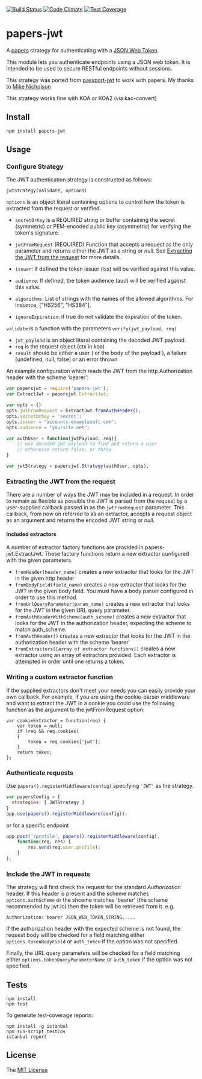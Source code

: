 [![Build Status](https://travis-ci.org/reharik/papers-jwt.svg?branch=master)](https://travis-ci.org/reharik/papers-jwt)
[![Code Climate](https://codeclimate.com/github/reharik/papers-jwt/badges/gpa.svg)](https://codeclimate.com/github/reharik/papers-jwt)
[![Test Coverage](https://codeclimate.com/github/reharik/papers-jwt/badges/coverage.svg)](https://codeclimate.com/github/reharik/papers-jwt/coverage)

# papers-jwt

A [papers](https://www.npmjs.com/package/papers) strategy for authenticating with a
[JSON Web Token](http://jwt.io).

This module lets you authenticate endpoints using a JSON web token. It is
intended to be used to secure RESTful endpoints without sessions.

This strategy was ported from [passport-jwt](https://www.npmjs.com/package/passport-jwt) to work with papers. My thanks to [Mike Nicholson](https://www.npmjs.com/~themikenicholson) 

This strategy works fine with KOA or KOA2 (via kao-convert)

## Install

    npm install papers-jwt

## Usage

### Configure Strategy

The JWT authentication strategy is constructed as follows:

    jwtStrategy(validate, options)

`options` is an object literal containing options to control how the token is
extracted from the request or verified.

* `secretOrKey` is a REQUIRED string or buffer containing the secret
  (symmetric) or PEM-encoded public key (asymmetric) for verifying the token's
  signature.

* `jwtFromRequest` (REQUIRED) Function that accepts a request as the only
  parameter and returns either the JWT as a string or *null*. See 
  [Extracting the JWT from the request](#extracting-the-jwt-from-the-request) for
  more details.
* `issuer`: If defined the token issuer (iss) will be verified against this
  value.
* `audience`: If defined, the token audience (aud) will be verified against
  this value.
* `algorithms`: List of strings with the names of the allowed algorithms. For instance, ["HS256", "HS384"].
* `ignoreExpiration`: if true do not validate the expiration of the token.

`validate` is a function with the parameters `verify(jwt_payload, req)`

* `jwt_payload` is an object literal containing the decoded JWT payload.
* `req` is the request object (ctx in koa)
* `result` should be either a user ( or the body of the payload ), a failure [undefined, null, false] or an error thrown

An example configuration which reads the JWT from the http
Authorization header with the scheme 'bearer':

```js
var papersjwt = require('papers-jwt');
var ExtractJwt = papersjwt.ExtractJwt;

var opts = {}
opts.jwtFromRequest = ExtractJwt.fromAuthHeader();
opts.secretOrKey = 'secret';
opts.issuer = "accounts.examplesoft.com";
opts.audience = "yoursite.net";

var authUser = function(jwtPayload, req){
	// use decoded jwt payload to find and return a user
	// otherwise return false, or throw
}

var jwtStrategy = papersjwt.Strategy(authUser, opts);

```

### Extracting the JWT from the request

There are a number of ways the JWT may be included in a request.  In order to remain as flexible as
possible the JWT is parsed from the request by a user-supplied callback passed in as the
`jwtFromRequest` parameter.  This callback, from now on referred to as an extractor,
accepts a request object as an argument and returns the encoded JWT string or *null*.

#### Included extractors 

A number of extractor factory functions are provided in papers-jwt.ExtractJwt. These factory
functions return a new extractor configured with the given parameters.

* ```fromHeader(header_name)``` creates a new extractor that looks for the JWT in the given http
  header
* ```fromBodyField(field_name)``` creates a new extractor that looks for the JWT in the given body
  field.  You must have a body parser configured in order to use this method.
* ```fromUrlQueryParameter(param_name)``` creates a new extractor that looks for the JWT in the given
  URL query parameter.
* ```fromAuthHeaderWithScheme(auth_scheme)``` creates a new extractor that looks for the JWT in the
  authorization header, expecting the scheme to match auth_scheme.
* ```fromAuthHeader()``` creates a new extractor that looks for the JWT in the authorization header
  with the scheme 'bearer'
* ```fromExtractors([array of extractor functions])``` creates a new extractor using an array of
  extractors provided. Each extractor is attempted in order until one returns a token.

### Writing a custom extractor function

If the supplied extractors don't meet your needs you can easily provide your own callback. For
example, if you are using the cookie-parser middleware and want to extract the JWT in a cookie 
you could use the following function as the argument to the jwtFromRequest option:

```
var cookieExtractor = function(req) {
    var token = null;
    if (req && req.cookies)
    {
        token = req.cookies['jwt'];
    }
    return token;
};
```

### Authenticate requests

Use `papers().registerMiddleware(config)` specifying `'JWT'` as the strategy.
```js
var papersConfig = {
  strategies: [ JWTStrategy ]
}
app.use(papers().registerMiddleware(config));
```
or for a specific endpoint
```js
app.post('/profile', papers().registerMiddleware(config),
    function(req, res) {
        res.send(req.user.profile);
    }
);
```

### Include the JWT in requests

The strategy will first check the request for the standard *Authorization*
header. If this header is present and the scheme matches `options.authScheme`
or the shceme matches 'bearer' (the scheme recommended by jwt.io) then the token will be retrieved from
it. e.g.

    Authorization: bearer JSON_WEB_TOKEN_STRING.....

If the authorization header with the expected scheme is not found, the request
body will be checked for a field matching either `options.tokenBodyField` or
`auth_token` if the option was not specified.

Finally, the URL query parameters will be checked for a field matching either
`options.tokenQueryParameterName` or `auth_token` if the option was not
specified.

## Tests

    npm install
    npm test

To generate test-coverage reports:

    npm install -g istanbul
    npm run-script testcov
    istanbul report

## License

The [MIT License](http://opensource.org/licenses/MIT)

